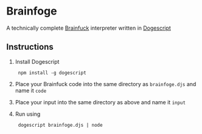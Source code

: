 # Brainfoge

A technically complete [Brainfuck](http://www.muppetlabs.com/~breadbox/bf/) interpreter written in [Dogescript](https://dogescript.com)


## Instructions

1. Install Dogescript

		npm install -g dogescript

2. Place your Brainfuck code into the same directory as `brainfoge.djs` and name it `code`

3. Place your input into the same directory as above and name it `input`

4. Run using

		dogescript brainfoge.djs | node
